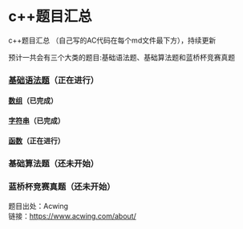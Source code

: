 # c++题目汇总 

c++题目汇总 （自己写的AC代码在每个md文件最下方），持续更新  
  
预计一共会有三个大类的题目:基础语法题、基础算法题和蓝桥杯竞赛真题

### [基础语法题](https://github.com/Evanwu1125/C-Acwinng-/tree/main/c%2B%2B%E8%AF%AD%E6%B3%95%E5%9F%BA%E7%A1%80)（正在进行）
#### [数组](https://github.com/Evanwu1125/C-Acwinng-/tree/main/c%2B%2B%E8%AF%AD%E6%B3%95%E5%9F%BA%E7%A1%80/%E6%95%B0%E7%BB%84)（已完成）   
#### [字符串](https://github.com/Evanwu1125/C-Acwinng-/tree/main/c%2B%2B%E8%AF%AD%E6%B3%95%E5%9F%BA%E7%A1%80/%E5%AD%97%E7%AC%A6%E4%B8%B2)（已完成）
#### [函数](https://github.com/Evanwu1125/classic-problems-about-C-plus-plus/tree/main/c%2B%2B%E8%AF%AD%E6%B3%95%E5%9F%BA%E7%A1%80/%E5%87%BD%E6%95%B0)（正在进行）
### 基础算法题（还未开始）
### 蓝桥杯竞赛真题（还未开始）


题目出处：Acwing  
链接：https://www.acwing.com/about/
